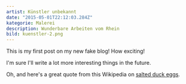 ```yaml
---
artist: Künstler unbekannt
date: "2015-05-01T22:12:03.284Z"
kategorie: Malerei
description: Wunderbare Arbeiten vom Rhein
bild: kuenstler-2.png
---
```


This is my first post on my new fake blog! How exciting!

I'm sure I'll write a lot more interesting things in the future.

Oh, and here's a great quote from this Wikipedia on
[salted duck eggs](http://en.wikipedia.org/wiki/Salted_duck_egg).

